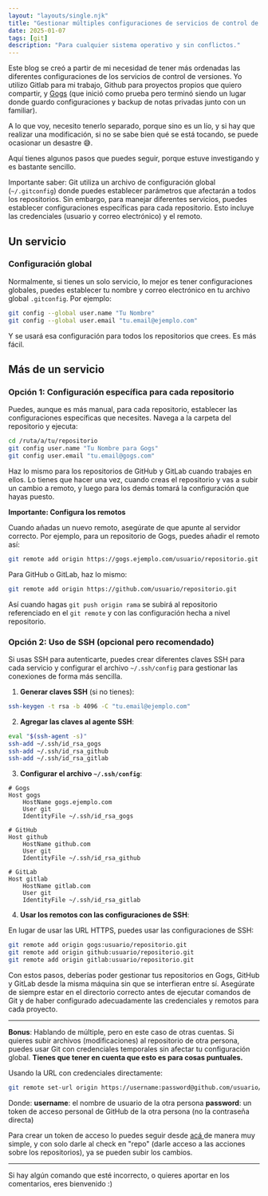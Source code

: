 ```yaml
---
layout: "layouts/single.njk"
title: "Gestionar múltiples configuraciones de servicios de control de versiones (GIT)"
date: 2025-01-07
tags: [git]
description: "Para cualquier sistema operativo y sin conflictos."
---
```


Este blog se creó a partir de mi necesidad de tener más ordenadas las diferentes configuraciones de los servicios de control de versiones. Yo utilizo Gitlab para mi trabajo, Github para proyectos propios que quiero compartir, y [Gogs](https://gogs.io) (que inició como prueba pero terminó siendo un lugar donde guardo configuraciones y backup de notas privadas junto con un familiar).

A lo que voy, necesito tenerlo separado, porque sino es un lío, y si hay que realizar una modificación, si no se sabe bien qué se está tocando, se puede ocasionar un desastre 😅.

Aquí tienes algunos pasos que puedes seguir, porque estuve investigando y es bastante sencillo.

Importante saber: Git utiliza un archivo de configuración global (`~/.gitconfig`) donde puedes establecer parámetros que afectarán a todos los repositorios. Sin embargo, para manejar diferentes servicios, puedes establecer configuraciones específicas para cada repositorio. Esto incluye las credenciales (usuario y correo electrónico) y el remoto.

## **Un servicio**

### Configuración global

Normalmente, si tienes un solo servicio, lo mejor es tener configuraciones globales, puedes establecer tu nombre y correo electrónico en tu archivo global `.gitconfig`. Por ejemplo:

```bash
git config --global user.name "Tu Nombre"
git config --global user.email "tu.email@ejemplo.com"
```

Y se usará esa configuración para todos los repositorios que crees. Es más fácil.

## **Más de un servicio**

### Opción 1: Configuración específica para cada repositorio

Puedes, aunque es más manual, para cada repositorio, establecer las configuraciones específicas que necesites.
Navega a la carpeta del repositorio y ejecuta:

```bash
cd /ruta/a/tu/repositorio
git config user.name "Tu Nombre para Gogs"
git config user.email "tu.email@gogs.com"
```

Haz lo mismo para los repositorios de GitHub y GitLab cuando trabajes en ellos.
Lo tienes que hacer una vez, cuando creas el repositorio y vas a subir un cambio a remoto, y luego para los demás tomará la configuración que hayas puesto.

**Importante: Configura los remotos**

Cuando añadas un nuevo remoto, asegúrate de que apunte al servidor correcto. Por ejemplo, para un repositorio de Gogs, puedes añadir el remoto así:

```bash
git remote add origin https://gogs.ejemplo.com/usuario/repositorio.git
```

Para GitHub o GitLab, haz lo mismo:

```bash
git remote add origin https://github.com/usuario/repositorio.git
```

Así cuando hagas `git push origin rama` se subirá al repositorio referenciado en el `git remote` y con las configuración hecha a nivel repositorio.

### Opción 2: Uso de SSH (opcional pero recomendado)

Si usas SSH para autenticarte, puedes crear diferentes claves SSH para cada servicio y configurar el archivo `~/.ssh/config` para gestionar las conexiones de forma más sencilla.

1. **Generar claves SSH** (si no tienes):

```bash
ssh-keygen -t rsa -b 4096 -C "tu.email@ejemplo.com"
```

2. **Agregar las claves al agente SSH**:

```bash
eval "$(ssh-agent -s)"
ssh-add ~/.ssh/id_rsa_gogs
ssh-add ~/.ssh/id_rsa_github
ssh-add ~/.ssh/id_rsa_gitlab
```

3. **Configurar el archivo `~/.ssh/config`**:

```plaintext
# Gogs
Host gogs
    HostName gogs.ejemplo.com
    User git
    IdentityFile ~/.ssh/id_rsa_gogs

# GitHub
Host github
    HostName github.com
    User git
    IdentityFile ~/.ssh/id_rsa_github

# GitLab
Host gitlab
    HostName gitlab.com
    User git
    IdentityFile ~/.ssh/id_rsa_gitlab
```

4. **Usar los remotos con las configuraciones de SSH**:

En lugar de usar las URL HTTPS, puedes usar las configuraciones de SSH:

```bash
git remote add origin gogs:usuario/repositorio.git
git remote add origin github:usuario/repositorio.git
git remote add origin gitlab:usuario/repositorio.git
```

Con estos pasos, deberías poder gestionar tus repositorios en Gogs, GitHub y GitLab desde la misma máquina sin que se interfieran entre sí. Asegúrate de siempre estar en el directorio correcto antes de ejecutar comandos de Git y de haber configurado adecuadamente las credenciales y remotos para cada proyecto.

---

**Bonus**:
Hablando de múltiple, pero en este caso de otras cuentas. Si quieres subir archivos (modificaciones) al repositorio de otra persona, puedes usar Git con credenciales temporales sin afectar tu configuración global.
**Tienes que tener en cuenta que esto es para cosas puntuales.**

Usando la URL con credenciales directamente:

```bash
git remote set-url origin https://username:password@github.com/usuario/repositorio.git
```

Donde:
**username**: el nombre de usuario de la otra persona
**password**: un token de acceso personal de GitHub de la otra persona (no la contraseña directa)

Para crear un token de acceso lo puedes seguir desde [acá ](https://docs.github.com/es/authentication/keeping-your-account-and-data-secure/managing-your-personal-access-tokens#creating-a-personal-access-token-classic) de manera muy simple, y con solo darle al check en "repo" (darle acceso a las acciones sobre los repositorios), ya se pueden subir los cambios.

---

Si hay algún comando que esté incorrecto, o quieres aportar en los comentarios, eres bienvenido :)
